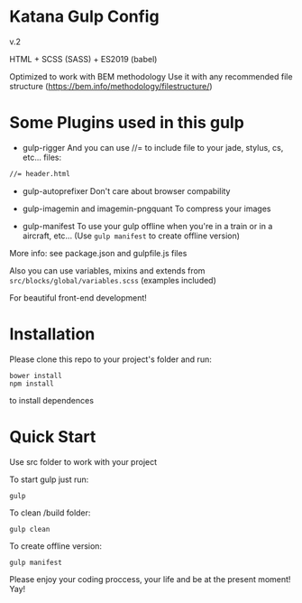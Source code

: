 Katana Gulp Config
==================

v.2

HTML + SCSS (SASS) + ES2019 (babel)

Optimized to work with BEM methodology
Use it with any recommended file structure (https://bem.info/methodology/filestructure/)

Some Plugins used in this gulp
==================

- gulp-rigger
And you can use //= to include file to your jade, stylus, cs, etc... files:
```html
//= header.html
```

- gulp-autoprefixer
Don't care about browser compability

- gulp-imagemin and imagemin-pngquant
To compress your images

- gulp-manifest
To use your gulp offline when you're in a train or in a aircraft, etc...
(Use `gulp manifest` to create offline version)

More info: see package.json and gulpfile.js files

Also you can use variables, mixins and extends from `src/blocks/global/variables.scss` (examples included)

For beautiful front-end development!


Installation
==================
Please clone this repo to your project's folder and run:

```shell
bower install
npm install
```

to install dependences

Quick Start
==================
Use src folder to work with your project

To start gulp just run:
```shell
gulp
```

To clean /build folder:
```shell
gulp clean
```

To create offline version:
```shell
gulp manifest
```


Please enjoy your coding proccess, your life and be at the present moment! Yay!